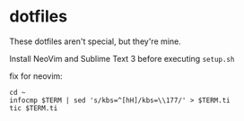 # dotfiles
These dotfiles aren't special, but they're mine.

Install NeoVim and Sublime Text 3 before executing `setup.sh`


<C-h> fix for neovim: 

```
cd ~
infocmp $TERM | sed 's/kbs=^[hH]/kbs=\\177/' > $TERM.ti
tic $TERM.ti
```
